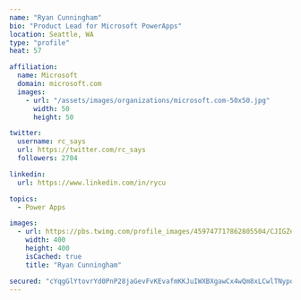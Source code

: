 ```yaml
---
name: "Ryan Cunningham"
bio: "Product Lead for Microsoft PowerApps"
location: Seattle, WA
type: "profile"
heat: 57

affiliation:
  name: Microsoft
  domain: microsoft.com
  images:
    - url: "/assets/images/organizations/microsoft.com-50x50.jpg"
      width: 50
      height: 50

twitter:
  username: rc_says
  url: https://twitter.com/rc_says
  followers: 2704

linkedin:
  url: https://www.linkedin.com/in/rycu

topics:
  - Power Apps

images:
  - url: https://pbs.twimg.com/profile_images/459747717862805504/CJIGZejd_400x400.png
    width: 400
    height: 400
    isCached: true
    title: "Ryan Cunningham"

secured: "cYqgGlYtovrYd0PnP28jaGevFvKEvafmKKJuIWXBXgawCx4wQm8xLCwlTNypoDZFWv/Sych+c4kBOmNU3RgrIxM/ulAQmM7v4HNxTauIcKdK4O9qHchGNwv5/xJOtQpDRGq2JDvqk4DK9yhliRH12vktEqBvGlDuOXYK1japfZtWsKZ9zg3PF802Rks+H1GUiykVzccygAvTFu/kXPb4MXFhR+rPcfrqRWRgEX5doPjxirTTeOP8zZPkqLe/bYt10XqB/cPpoKXGi5tdGO712aSvSrr8tLo6AwOdWBbtRTBRRx4EsX0qm6M3hpVmeJbZCq3KdBpOUM9Pr3Ol3EyTf2+qSsQsofnrO66+RGXezNd0gdYCI6zmZqrA2888Na2Erb9uYmcCyfheGQhhex9pp43NLrsnS8B5zCvIwrmnCog=;vO5OsJ8nI1Z/4MtPZZ39/g=="
---
```


